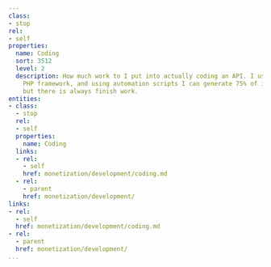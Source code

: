 ```yaml
---
class:
- stop
rel:
- self
properties:
  name: Coding
  sort: 3512
  level: 2
  description: How much work to I put into actually coding an API. I use the Slim
    PHP framework, and using automation scripts I can generate 75% of it usually,
    but there is always finish work.
entities:
- class:
  - stop
  rel:
  - self
  properties:
    name: Coding
  links:
  - rel:
    - self
    href: monetization/development/coding.md
  - rel:
    - parent
    href: monetization/development/
links:
- rel:
  - self
  href: monetization/development/coding.md
- rel:
  - parent
  href: monetization/development/
...
```

